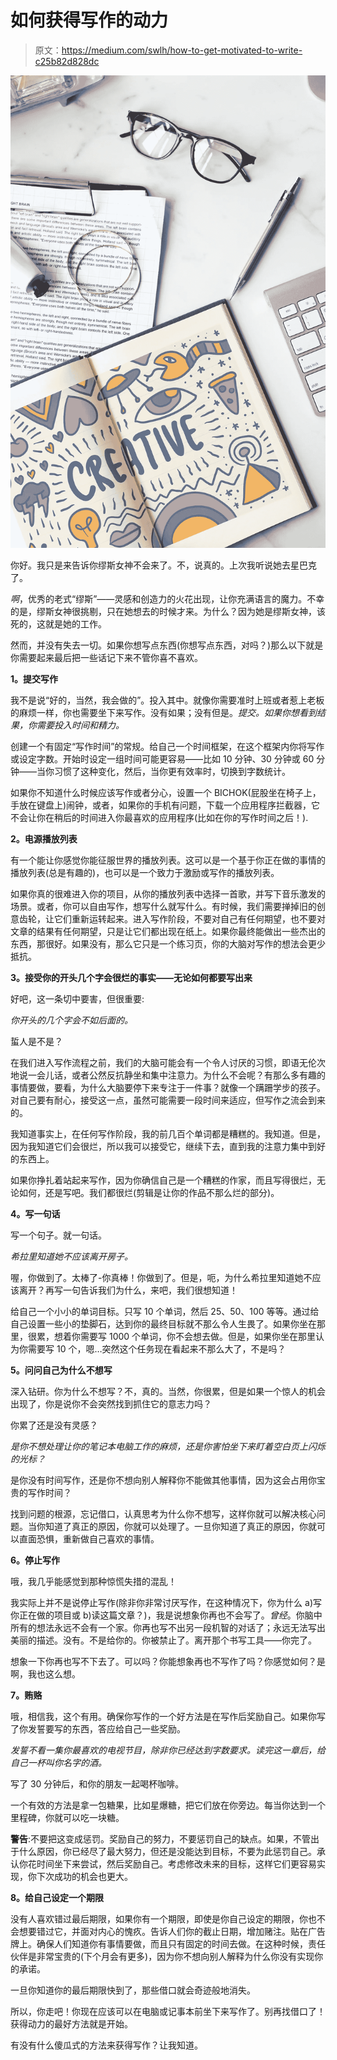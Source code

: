 # 如何获得写作的动力

> 原文：<https://medium.com/swlh/how-to-get-motivated-to-write-c25b82d828dc>

![](img/ece7155ba48cc1c0513140ff3d64ce45.png)

你好。我只是来告诉你缪斯女神不会来了。不，说真的。上次我听说她去星巴克了。

*啊*，优秀的老式“缪斯”——灵感和创造力的火花出现，让你充满语言的魔力。不幸的是，缪斯女神很挑剔，只在她想去的时候才来。为什么？因为她是缪斯女神，该死的，这就是她的工作。

然而，并没有失去一切。如果你想写点东西(你想写点东西，对吗？)那么以下就是你需要起来最后把一些话记下来不管你喜不喜欢。

**1。提交写作**

我不是说“好的，当然，我会做的”。投入其中。就像你需要准时上班或者惹上老板的麻烦一样，你也需要坐下来写作。没有如果；没有但是。*提交。如果你想看到结果，你需要投入时间和精力。*

创建一个有固定“写作时间”的常规。给自己一个时间框架，在这个框架内你将写作或设定字数。开始时设定一组时间可能更容易——比如 10 分钟、30 分钟或 60 分钟——当你习惯了这种变化，然后，当你更有效率时，切换到字数统计。

如果你不知道什么时候应该写作或者分心，设置一个 BICHOK(屁股坐在椅子上，手放在键盘上)闹钟，或者，如果你的手机有问题，下载一个应用程序拦截器，它不会让你在稍后的时间进入你最喜欢的应用程序(比如在你的写作时间之后！).

**2。电源播放列表**

有一个能让你感觉你能征服世界的播放列表。这可以是一个基于你正在做的事情的播放列表(总是有趣的)，也可以是一个致力于激励或写作的播放列表。

如果你真的很难进入你的项目，从你的播放列表中选择一首歌，并写下音乐激发的场景。或者，你可以自由写作，想写什么就写什么。有时候，我们需要掸掉旧的创意齿轮，让它们重新运转起来。进入写作阶段，不要对自己有任何期望，也不要对文章的结果有任何期望，只是让它们都出现在纸上。如果你最终能做出一些杰出的东西，那很好。如果没有，那么它只是一个练习页，你的大脑对写作的想法会更少抵抗。

**3。接受你的开头几个字会很烂的事实——无论如何都要写出来**

好吧，这一条切中要害，但很重要:

*你开头的几个字会不如后面的。*

蜇人是不是？

在我们进入写作流程之前，我们的大脑可能会有一个令人讨厌的习惯，即语无伦次地说一会儿话，或者公然反抗静坐和集中注意力。为什么不会呢？有那么多有趣的事情要做，要看，为什么大脑要停下来专注于一件事？就像一个蹒跚学步的孩子。对自己要有耐心，接受这一点，虽然可能需要一段时间来适应，但写作之流会到来的。

我知道事实上，在任何写作阶段，我的前几百个单词都是糟糕的。我知道。但是，因为我知道它们会很烂，所以我可以接受它，继续下去，直到我的注意力集中到好的东西上。

如果你挣扎着站起来写作，因为你确信自己是一个糟糕的作家，而且写得很烂，无论如何，还是写吧。我们都很烂(剪辑是让你的作品不那么烂的部分)。

**4。写一句话**

写一个句子。就一句话。

*希拉里知道她不应该离开房子。*

喔，你做到了。太棒了-你真棒！你做到了。但是，呃，为什么希拉里知道她不应该离开？再写一句告诉我们为什么，来吧，我们很想知道！

给自己一个小小的单词目标。只写 10 个单词，然后 25、50、100 等等。通过给自己设置一些小的垫脚石，达到你的最终目标就不那么令人生畏了。如果你坐在那里，很累，想着你需要写 1000 个单词，你不会想去做。但是，如果你坐在那里认为你需要写 10 个，嗯…突然这个任务现在看起来不那么大了，不是吗？

**5。问问自己为什么不想写**

深入钻研。你为什么不想写？不，真的。当然，你很累，但是如果一个惊人的机会出现了，你是说你不会突然找到抓住它的意志力吗？

你累了还是没有灵感？

*是你不想处理让你的笔记本电脑工作的麻烦，还是你害怕坐下来盯着空白页上闪烁的光标？*

是你没有时间写作，还是你不想向别人解释你不能做其他事情，因为这会占用你宝贵的写作时间？

找到问题的根源，忘记借口，认真思考为什么你不想写，这样你就可以解决核心问题。当你知道了真正的原因，你就可以处理了。一旦你知道了真正的原因，你就可以直面恐惧，重新做自己喜欢的事情。

**6。停止写作**

哦，我几乎能感觉到那种惊慌失措的混乱！

我实际上并不是说停止写作(除非你非常讨厌写作，在这种情况下，你为什么 a)写你正在做的项目或 b)读这篇文章？)，我是说想象你再也不会写了。*曾经*。你脑中所有的想法永远不会有一个家。你再也写不出另一段机智的对话了；永远无法写出美丽的描述。没有。不是给你的。你被禁止了。离开那个书写工具——你完了。

想象一下你再也写不下去了。可以吗？你能想象再也不写作了吗？你感觉如何？是啊，我也这么想。

**7。贿赂**

哦，相信我，这个有用。确保你写作的一个好方法是在写作后奖励自己。如果你写了你发誓要写的东西，答应给自己一些奖励。

*发誓不看一集你最喜欢的电视节目，除非你已经达到字数要求。读完这一章后，给自己一杯叫你名字的酒。*

写了 30 分钟后，和你的朋友一起喝杯咖啡。

一个有效的方法是拿一包糖果，比如星爆糖，把它们放在你旁边。每当你达到一个里程碑，你就可以吃一块糖。

**警告**:不要把这变成惩罚。奖励自己的努力，不要惩罚自己的缺点。如果，不管出于什么原因，你已经尽了最大努力，但还是没能达到目标，不要为此惩罚自己。承认你花时间坐下来尝试，然后奖励自己。考虑修改未来的目标，这样它们更容易实现，你下次成功的机会也更大。

**8。给自己设定一个期限**

没有人喜欢错过最后期限，如果你有一个期限，即使是你自己设定的期限，你也不会想要错过它，并面对内心的愧疚。告诉人们你的截止日期，增加赌注。贴在广告牌上。确保人们知道你有事情要做，而且只有固定的时间去做。在这种时候，责任伙伴是非常宝贵的(下个月会有更多)，因为你不想向别人解释为什么你没有实现你的承诺。

一旦你知道你的最后期限快到了，那些借口就会奇迹般地消失。

所以，你走吧！你现在应该可以在电脑或记事本前坐下来写作了。别再找借口了！获得动力的最好方法就是开始。

有没有什么傻瓜式的方法来获得写作？让我知道。
